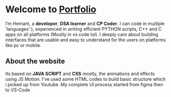 # Welcome to [Portfolio](https://hemantkumar76.github.io/)

I’m Hemant, a **developer**, **DSA learner** and **CP Coder**. I can code in multiple 'languages':), experienced in writing efficient PYTHON scripts, C++ and C apps on all platforms (Mostly in vs code lol). I deeply care about building interfaces that are usable and easy to understand for the users on platforms like pc or mobile.



## About the website
Its based on **JAVA SCRIPT**  and  **CSS** mostly, the animations and effects using JS Motion. I've used some HTML codes to build basic structure which i picked up from Youtube. My complete UI process started from figma then to VS-Code
